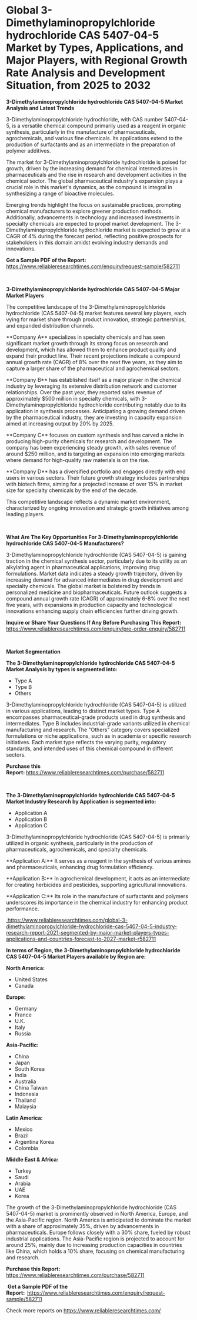 <p><h1>Global 3-Dimethylaminopropylchloride hydrochloride CAS 5407-04-5 Market by Types, Applications, and Major Players, with Regional Growth Rate Analysis and Development Situation, from 2025 to 2032</h1></p><p><strong>3-Dimethylaminopropylchloride hydrochloride CAS 5407-04-5 Market Analysis and Latest Trends</strong></p>
<p><p>3-Dimethylaminopropylchloride hydrochloride, with CAS number 5407-04-5, is a versatile chemical compound primarily used as a reagent in organic synthesis, particularly in the manufacture of pharmaceuticals, agrochemicals, and various fine chemicals. Its applications extend to the production of surfactants and as an intermediate in the preparation of polymer additives.</p><p>The market for 3-Dimethylaminopropylchloride hydrochloride is poised for growth, driven by the increasing demand for chemical intermediates in pharmaceuticals and the rise in research and development activities in the chemical sector. The global pharmaceutical industry's expansion plays a crucial role in this market's dynamics, as the compound is integral in synthesizing a range of bioactive molecules.</p><p>Emerging trends highlight the focus on sustainable practices, prompting chemical manufacturers to explore greener production methods. Additionally, advancements in technology and increased investments in specialty chemicals are expected to propel market development. The 3-Dimethylaminopropylchloride hydrochloride market is expected to grow at a CAGR of 4% during the forecast period, reflecting positive prospects for stakeholders in this domain amidst evolving industry demands and innovations.</p></p>
<p><strong>Get a Sample PDF of the Report:&nbsp;</strong> <a href="https://www.reliableresearchtimes.com/enquiry/request-sample/582711?utm_campaign=2267&utm_medium=2&utm_source=Github&utm_content=ia&utm_term=23032025&utm_id=3-dimethylaminopropylchloride-hydrochloride-cas-5407-04-5">https://www.reliableresearchtimes.com/enquiry/request-sample/582711</a></p>
<p>&nbsp;</p>
<p><strong>3-Dimethylaminopropylchloride hydrochloride CAS 5407-04-5 Major Market Players</strong></p>
<p><p>The competitive landscape of the 3-Dimethylaminopropylchloride hydrochloride (CAS 5407-04-5) market features several key players, each vying for market share through product innovation, strategic partnerships, and expanded distribution channels.</p><p>**Company A** specializes in specialty chemicals and has seen significant market growth through its strong focus on research and development, which has allowed them to enhance product quality and expand their product line. Their recent projections indicate a compound annual growth rate (CAGR) of 8% over the next five years, as they aim to capture a larger share of the pharmaceutical and agrochemical sectors.</p><p>**Company B** has established itself as a major player in the chemical industry by leveraging its extensive distribution network and customer relationships. Over the past year, they reported sales revenue of approximately $500 million in specialty chemicals, with 3-Dimethylaminopropylchloride hydrochloride contributing notably due to its application in synthesis processes. Anticipating a growing demand driven by the pharmaceutical industry, they are investing in capacity expansion aimed at increasing output by 20% by 2025.</p><p>**Company C** focuses on custom synthesis and has carved a niche in producing high-purity chemicals for research and development. The company has been experiencing steady growth, with sales revenue of around $250 million, and is targeting an expansion into emerging markets where demand for high-quality raw materials is on the rise.</p><p>**Company D** has a diversified portfolio and engages directly with end users in various sectors. Their future growth strategy includes partnerships with biotech firms, aiming for a projected increase of over 15% in market size for specialty chemicals by the end of the decade.</p><p>This competitive landscape reflects a dynamic market environment, characterized by ongoing innovation and strategic growth initiatives among leading players.</p></p>
<p>&nbsp;</p>
<p><strong>What Are The Key Opportunities For 3-Dimethylaminopropylchloride hydrochloride CAS 5407-04-5 Manufacturers?</strong></p>
<p><p>3-Dimethylaminopropylchloride hydrochloride (CAS 5407-04-5) is gaining traction in the chemical synthesis sector, particularly due to its utility as an alkylating agent in pharmaceutical applications, improving drug formulations. Market data indicates a steady growth trajectory, driven by increasing demand for advanced intermediates in drug development and specialty chemicals. The global market is bolstered by trends in personalized medicine and biopharmaceuticals. Future outlook suggests a compound annual growth rate (CAGR) of approximately 6-8% over the next five years, with expansions in production capacity and technological innovations enhancing supply chain efficiencies further driving growth.</p></p>
<p><strong>Inquire or Share Your Questions If Any Before Purchasing This Report:</strong> <a href="https://www.reliableresearchtimes.com/enquiry/pre-order-enquiry/582711?utm_campaign=2267&utm_medium=2&utm_source=Github&utm_content=ia&utm_term=23032025&utm_id=3-dimethylaminopropylchloride-hydrochloride-cas-5407-04-5">https://www.reliableresearchtimes.com/enquiry/pre-order-enquiry/582711</a></p>
<p>&nbsp;</p>
<p><strong>Market Segmentation</strong></p>
<p><strong>The 3-Dimethylaminopropylchloride hydrochloride CAS 5407-04-5 Market Analysis by types is segmented into:</strong></p>
<p><ul><li>Type A</li><li>Type B</li><li>Others</li></ul></p>
<p><p>3-Dimethylaminopropylchloride hydrochloride (CAS 5407-04-5) is utilized in various applications, leading to distinct market types. Type A encompasses pharmaceutical-grade products used in drug synthesis and intermediates. Type B includes industrial-grade variants utilized in chemical manufacturing and research. The "Others" category covers specialized formulations or niche applications, such as in academia or specific research initiatives. Each market type reflects the varying purity, regulatory standards, and intended uses of this chemical compound in different sectors.</p></p>
<p><strong>Purchase this Report:&nbsp;</strong><a href="https://www.reliableresearchtimes.com/purchase/582711?utm_campaign=2267&utm_medium=2&utm_source=Github&utm_content=ia&utm_term=23032025&utm_id=3-dimethylaminopropylchloride-hydrochloride-cas-5407-04-5">https://www.reliableresearchtimes.com/purchase/582711</a></p>
<p>&nbsp;</p>
<p><strong>The 3-Dimethylaminopropylchloride hydrochloride CAS 5407-04-5 Market Industry Research by Application is segmented into:</strong></p>
<p><ul><li>Application A</li><li>Application B</li><li>Application C</li></ul></p>
<p><p>3-Dimethylaminopropylchloride hydrochloride (CAS 5407-04-5) is primarily utilized in organic synthesis, particularly in the production of pharmaceuticals, agrochemicals, and specialty chemicals. </p><p>**Application A:** It serves as a reagent in the synthesis of various amines and pharmaceuticals, enhancing drug formulation efficiency. </p><p>**Application B:** In agrochemical development, it acts as an intermediate for creating herbicides and pesticides, supporting agricultural innovations. </p><p>**Application C:** Its role in the manufacture of surfactants and polymers underscores its importance in the chemical industry for enhancing product performance.</p></p>
<p><a href="https://www.reliableresearchtimes.com/global-3-dimethylaminopropylchloride-hydrochloride-cas-5407-04-5-industry-research-report-2021-segmented-by-major-market-players-types-applications-and-countries-forecast-to-2027-market-r582711?utm_campaign=2267&utm_medium=2&utm_source=Github&utm_content=ia&utm_term=23032025&utm_id=3-dimethylaminopropylchloride-hydrochloride-cas-5407-04-5">&nbsp;https://www.reliableresearchtimes.com/global-3-dimethylaminopropylchloride-hydrochloride-cas-5407-04-5-industry-research-report-2021-segmented-by-major-market-players-types-applications-and-countries-forecast-to-2027-market-r582711</a></p>
<p><strong>In terms of Region, the 3-Dimethylaminopropylchloride hydrochloride CAS 5407-04-5 Market Players available by Region are:</strong></p>
<p>
    <p> <strong> North America: </strong>
        <ul>
            <li>United States</li>
            <li>Canada</li>
        </ul>
        </p> 
    <p> <strong> Europe: </strong>
        <ul>
            <li>Germany</li>
            <li>France</li>
            <li>U.K.</li>
            <li>Italy</li>
            <li>Russia</li>
        </ul>
        </p> 
    <p> <strong> Asia-Pacific: </strong>
        <ul>
            <li>China</li>
            <li>Japan</li>
            <li>South Korea</li>
            <li>India</li>
            <li>Australia</li>
            <li>China Taiwan</li>
            <li>Indonesia</li>
            <li>Thailand</li>
            <li>Malaysia</li>
        </ul>
        </p> 
    <p> <strong> Latin America: </strong>
        <ul>
            <li>Mexico</li>
            <li>Brazil</li>
            <li>Argentina Korea</li>
            <li>Colombia</li>
        </ul>
        </p> 
    <p> <strong> Middle East & Africa: </strong>
        <ul>
            <li>Turkey</li>
            <li>Saudi</li>
            <li>Arabia</li>
            <li>UAE</li>
            <li>Korea</li>
        </ul>
    </p>
    </p>
<p><p>The growth of the 3-Dimethylaminopropylchloride hydrochloride (CAS 5407-04-5) market is prominently observed in North America, Europe, and the Asia-Pacific region. North America is anticipated to dominate the market with a share of approximately 35%, driven by advancements in pharmaceuticals. Europe follows closely with a 30% share, fueled by robust industrial applications. The Asia-Pacific region is projected to account for around 25%, mainly due to increasing production capacities in countries like China, which holds a 10% share, focusing on chemical manufacturing and research.</p></p>
<p><strong>Purchase this Report: </strong><a href="https://www.reliableresearchtimes.com/purchase/582711?utm_campaign=2267&utm_medium=2&utm_source=Github&utm_content=ia&utm_term=23032025&utm_id=3-dimethylaminopropylchloride-hydrochloride-cas-5407-04-5">https://www.reliableresearchtimes.com/purchase/582711</a></p>
<p>&nbsp;<strong>Get a Sample PDF of the Report:&nbsp;&nbsp;</strong><a href="https://www.reliableresearchtimes.com/enquiry/request-sample/582711?utm_campaign=2267&utm_medium=2&utm_source=Github&utm_content=ia&utm_term=23032025&utm_id=3-dimethylaminopropylchloride-hydrochloride-cas-5407-04-5">https://www.reliableresearchtimes.com/enquiry/request-sample/582711</a></p>
<p><strong></strong></p>
<p>Check more reports on <a href="https://www.reliableresearchtimes.com/?utm_campaign=2267&utm_medium=2&utm_source=Github&utm_content=ia&utm_term=23032025&utm_id=3-dimethylaminopropylchloride-hydrochloride-cas-5407-04-5">https://www.reliableresearchtimes.com/</a></p>
